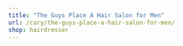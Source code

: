 ```yaml
---
title: "The Guys Place A Hair Salon for Men"
url: /cary/the-guys-place-a-hair-salon-for-men/
shop: hairdresser
---
```

